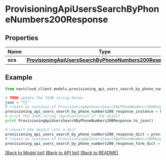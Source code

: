 # ProvisioningApiUsersSearchByPhoneNumbers200Response


## Properties
Name | Type | Description | Notes
------------ | ------------- | ------------- | -------------
**ocs** | [**ProvisioningApiUsersSearchByPhoneNumbers200ResponseOcs**](ProvisioningApiUsersSearchByPhoneNumbers200ResponseOcs.md) |  | 

## Example

```python
from nextcloud_client.models.provisioning_api_users_search_by_phone_numbers200_response import ProvisioningApiUsersSearchByPhoneNumbers200Response

# TODO update the JSON string below
json = "{}"
# create an instance of ProvisioningApiUsersSearchByPhoneNumbers200Response from a JSON string
provisioning_api_users_search_by_phone_numbers200_response_instance = ProvisioningApiUsersSearchByPhoneNumbers200Response.from_json(json)
# print the JSON string representation of the object
print ProvisioningApiUsersSearchByPhoneNumbers200Response.to_json()

# convert the object into a dict
provisioning_api_users_search_by_phone_numbers200_response_dict = provisioning_api_users_search_by_phone_numbers200_response_instance.to_dict()
# create an instance of ProvisioningApiUsersSearchByPhoneNumbers200Response from a dict
provisioning_api_users_search_by_phone_numbers200_response_form_dict = provisioning_api_users_search_by_phone_numbers200_response.from_dict(provisioning_api_users_search_by_phone_numbers200_response_dict)
```
[[Back to Model list]](../README.md#documentation-for-models) [[Back to API list]](../README.md#documentation-for-api-endpoints) [[Back to README]](../README.md)



